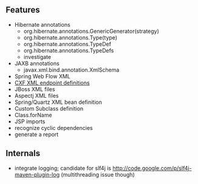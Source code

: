 Features
--------
* Hibernate annotations
   * org.hibernate.annotations.GenericGenerator(strategy)
   * org.hibernate.annotations.Type(type)
   * org.hibernate.annotations.TypeDef
   * org.hibernate.annotations.TypeDefs
   * investigate
* JAXB annotations
    * javax.xml.bind.annotation.XmlSchema
* Spring Web Flow XML
* [CXF XML endpoint definitions](http://cxf.apache.org/schemas/jaxws.xsd)
* JBoss XML files
* Aspectj XML files
* Spring/Quartz XML bean definition
* Custom Subclass definition
* Class.forName
* JSP imports
* recognize cyclic dependencies
* generate a report

Internals
---------
* integrate logging; candidate for slf4j is http://code.google.com/p/slf4j-maven-plugin-log (multithreading issue though)
